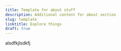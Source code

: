 ```yaml
---
title: Template for about stuff
description: Additional content for about section
slug: template
linktitle: Explore things
draft: true
---
```


alsdfkjlsdkfj

